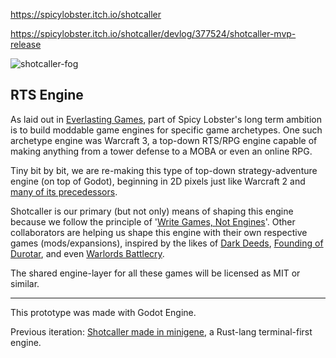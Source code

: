 https://spicylobster.itch.io/shotcaller

https://spicylobster.itch.io/shotcaller/devlog/377524/shotcaller-mvp-release

![shotcaller-fog](https://user-images.githubusercontent.com/583842/189473987-4a0abe6e-77ab-4f20-b58b-daaa218c6ea3.gif)

## RTS Engine

As laid out in [Everlasting Games](https://spicylobster.itch.io/jumpy/devlog/337996/everlasting-games), part of Spicy Lobster's long term ambition is to build moddable game engines for specific game archetypes. One such archetype engine was Warcraft 3, a top-down RTS/RPG engine capable of making anything from a tower defense to a MOBA or even an online RPG.

Tiny bit by bit, we are re-making this type of top-down strategy-adventure engine (on top of Godot), beginning in 2D pixels just like Warcraft 2 and [many of its precedessors](https://arstechnica.com/gaming/2017/09/build-gather-brawl-repeat-the-history-of-real-time-strategy-games/).

Shotcaller is our primary (but not only) means of shaping this engine because we follow the principle of '[Write Games, Not Engines](https://geometrian.com/programming/tutorials/write-games-not-engines/)'. Other collaborators are helping us shape this engine with their own respective games (mods/expansions), inspired by the likes of [Dark Deeds](https://darkdeeds.fandom.com/wiki/Dark_Deeds_Wiki), [Founding of Durotar](https://wowpedia.fandom.com/wiki/Founding_of_Durotar), and even [Warlords Battlecry](https://etheria.fandom.com/wiki/Warlords_Battlecry_III).

The shared engine-layer for all these games will be licensed as MIT or similar. 

---

This prototype was made with Godot Engine.

Previous iteration: [Shotcaller made in minigene](https://github.com/spicylobstergames/shotcaller-minigene), a Rust-lang terminal-first engine.
